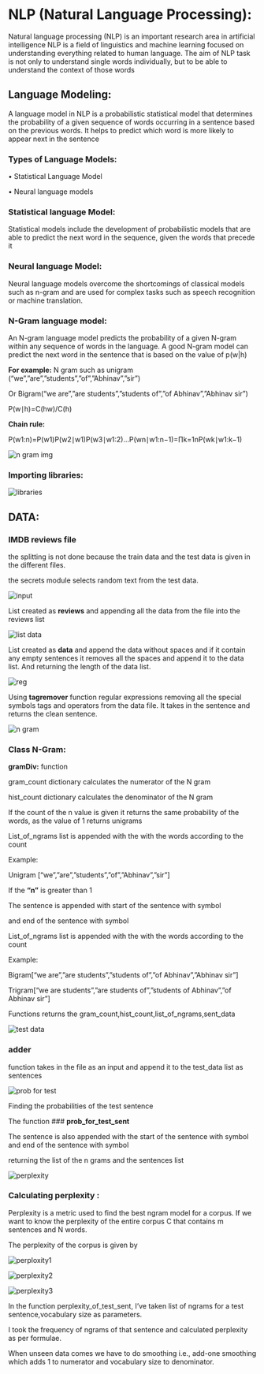 # NLP (Natural Language Processing):

Natural language processing (NLP) is an important research area in artificial intelligence
NLP is a field of linguistics and machine learning focused on understanding everything related to human language. The aim of NLP task is not only to understand single words individually, but to be able to understand the context of those words

## Language Modeling:

A language model in NLP is a probabilistic statistical model that determines the probability of a given sequence of words occurring in a sentence based on the previous words. It helps to predict which word is more likely to appear next in the sentence

### Types of Language Models:
•	Statistical Language Model

•	Neural language models

### Statistical language Model:
Statistical models include the development of probabilistic models that are able to predict the next word in the sequence, given the words that precede it
### Neural language Model:
Neural language models overcome the shortcomings of classical models such as n-gram and are used for complex tasks such as speech recognition or machine translation.
### N-Gram language model:
An N-gram language model predicts the probability of a given N-gram within any sequence of words in the language. A good N-gram model can predict the next word in the sentence that is based on the value of p(w|h)

**For example:** 
N gram such as unigram (“we”,”are”,”students”,”of”,”Abhinav”,”sir”)

Or Bigram(“we are”,”are students”,”students of”,”of Abhinav”,”Abhinav sir”)

P(w∣h)=C(hw)/C(h)

**Chain rule:**

P(w1:n)=P(w1)P(w2∣w1)P(w3∣w1:2)...P(wn∣w1:n−1)=∏k=1nP(wk∣w1:k−1)

![n gram img](https://user-images.githubusercontent.com/84316456/203908292-b9b883ad-cde8-4450-a789-1f7fc0be2f8f.gif)

### **Importing libraries:**

![libraries](https://user-images.githubusercontent.com/84316456/203908463-3e5b66da-213c-42da-b220-4c7b3f5a9e57.jpg)

## **DATA:**

### **IMDB reviews file**

the splitting is not done because the train data and the test data is given in the different files.

the secrets module selects random text from the test data.

![input](https://user-images.githubusercontent.com/84316456/203908671-c30712f1-ce47-4bae-b958-eaf85d1fecbf.jpg)

List created as **reviews** and appending all the data from the file into the reviews list

![list data](https://user-images.githubusercontent.com/84316456/203908787-181ea638-ca10-4cfa-84df-7ca8e2e4f483.jpg)

List created as **data** and append the data without spaces and if it contain any empty sentences it removes all the spaces and append it to the data list.
And returning the length of the data list.

![reg](https://user-images.githubusercontent.com/84316456/203908882-cab0a54d-7cd2-445b-a144-9c8386714857.jpg)

Using **tagremover** function regular expressions removing all the special symbols tags and operators from the data file.
It takes in the sentence and returns the clean sentence.

![n gram](https://user-images.githubusercontent.com/84316456/203909040-7c03d742-6ea4-41b6-a3be-978f3b50716c.jpg)

### **Class N-Gram:**
**gramDiv:** function 

gram_count dictionary calculates the numerator of the N gram 

hist_count dictionary calculates the denominator of the N gram

If the count of the n value is given it returns the same probability of the words, as the value of 1 returns unigrams

List_of_ngrams list is appended with the with the words according to the count 

Example:

Unigram [“we”,”are”,”students”,”of”,”Abhinav”,”sir”]

If the **“n”** is greater than 1 

The sentence is appended with start of the sentence with symbol

and end of the sentence with symbol

List_of_ngrams list is appended with the with the words according to the count 

Example:

Bigram[“we are”,”are students”,”students of”,”of Abhinav”,”Abhinav sir”]

Trigram[“we are students”,”are students of”,”students of Abhinav”,”of Abhinav sir”]

Functions returns the gram_count,hist_count,list_of_ngrams,sent_data

![test data](https://user-images.githubusercontent.com/84316456/203909483-a233248a-6ab4-4d68-a9f7-15c66440af12.jpg)

### **adder** 

function takes in the file as an input and append it to the test_data list as sentences

![prob for test](https://user-images.githubusercontent.com/84316456/203909569-85377bab-13e2-4d0e-b1ad-f73448d5a03c.jpg)

Finding the probabilities of the test sentence 

The function ### **prob_for_test_sent**

The sentence is also appended with the start of the sentence with symbol and end of the sentence with symbol 

returning the list of the n grams and the sentences list

![perplexity](https://user-images.githubusercontent.com/84316456/203909742-19cd81bd-f88e-4b68-881e-3ea3ba4abec0.jpg)

### **Calculating perplexity :**

Perplexity is a metric used to find the best ngram model for a corpus. If we want to know the perplexity of the entire corpus C that contains m sentences and N words. 

The perplexity of the corpus is given by

![perploxity1](https://user-images.githubusercontent.com/84316456/203918580-de2dc66b-9e58-47ae-9212-8b55b5b68431.png)

![perplexity2](https://user-images.githubusercontent.com/84316456/203918743-363f14e9-2ec1-428e-9906-9f38111eed5b.png)

![perplexity3](https://user-images.githubusercontent.com/84316456/203918998-7c94a4a6-1c19-4e6d-a1ad-6c5c21d35c81.png)

In the function perplexity_of_test_sent, I’ve taken list of ngrams for a test sentence,vocabulary size  as parameters. 

I took the frequency of ngrams of that sentence and calculated perplexity as per formulae. 

When unseen data comes we have to do smoothing i.e., add-one smoothing which adds 1 to numerator and  vocabulary size to denominator.
